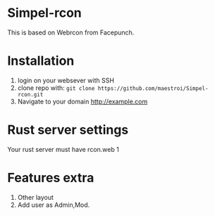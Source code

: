 # Simpel-rcon
This is based on Webrcon from Facepunch.

# Installation
1. login on your websever with SSH
2. clone repo with: ```git clone https://github.com/maestroi/Simpel-rcon.git```
3. Navigate to your domain http://example.com

# Rust server settings
Your rust server must have rcon.web 1

# Features extra
1. Other layout 
2. Add user as Admin,Mod.
